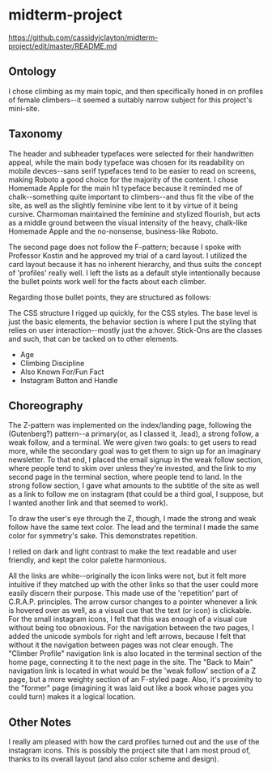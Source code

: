 # midterm-project
https://github.com/cassidyjclayton/midterm-project/edit/master/README.md  

## Ontology  
I chose climbing as my main topic, and then specifically honed in on profiles of female climbers--it seemed a suitably narrow subject for this project's mini-site. 

## Taxonomy  

The header and subheader typefaces were selected for their handwritten appeal, while the main body typeface  was chosen for its readability on mobile devces--sans serif typefaces tend to be easier to read on screens, making Roboto a good choice for the majority of the content. I chose Homemade Apple for the main h1 typeface because it reminded me of chalk--something quite important to climbers--and thus fit the vibe of the site, as well as the slightly feminine vibe lent to it by virtue of it being cursive. Charmoman maintained the feminine and stylized flourish, but acts as a middle ground between the visual intensity of the heavy, chalk-like Homemade Apple and the no-nonsense, business-like Roboto.
  
The second page does not follow the F-pattern; because I spoke with Professor Kostin and he approved my trial of a card layout.
I utilized the card layout because it has no inherent hierarchy, and thus suits the concept of 'profiles' really well. I left the lists as a default style intentionally because the bullet points work well for the facts about each climber.  

Regarding those bullet points, they are structured as follows: 

The CSS structure I rigged up quickly, for the CSS styles. The base level is just the basic elements, the behavior section
is where I put the styling that relies on user interaction--mostly just the a:hover. Stick-Ons are the classes and such, that
can be tacked on to other elements. 

* Age  
* Climbing Discipline  
* Also Known For/Fun Fact  
* Instagram Button and Handle  


## Choreography
The Z-pattern was implemented on the index/landing page, following the (Gutenberg?) pattern--a primary(or, as I classed it,
.lead), a strong follow, a weak follow, and a terminal. We were given two goals: to get users to read more, while the secondary
goal was to get them to sign up for an imaginary newsletter. To that end, I placed the email signup in the weak follow section,
where people tend to skim over unless they're invested, and the link to my second page in the terminal section, 
where people tend to land. In the strong follow section, I gave what amounts to the subtitle of the site as well as a link to 
follow me on instagram (that could be a third goal, I suppose, but I wanted another link and that seemed to work).  
  
To draw the user's eye through the Z, though, I made the strong and weak follow have the same text color. The lead and 
the terminal I made the same color for symmetry's sake. This demonstrates repetition. 

I relied on dark and light contrast to make the text readable and user friendly, and  kept the color palette harmonious.

All the links are white--originally the icon links were not, but it felt more intuitive if they matched up with the other links so that the user could more easily discern their purpose. This made use of the 'repetition' part of C.R.A.P. principles. The arrow cursor changes to a pointer whenever a link is hovered over as well, as a visual cue that the text (or icon) is clickable. For the small instagram icons, I felt that this was enough of a visual cue without being too obnoxious. For the navigation between the two pages, I added the unicode symbols for right and left arrows, because I felt that without it the navigation between pages was not clear enough. The "Climber Profile" navigation link is also located in the terminal section of the home page, connecting it to the next page in the site. The "Back to Main" navigation link is located in what would be the 'weak follow' section of a Z page, but a more weighty section of an F-styled page. Also, it's proximity to the "former" page (imagining it was laid out like a book whose pages you could turn) makes it a logical location. 

## Other Notes  

I really am pleased with how the card profiles turned out and the use of the instagram icons. This is possibly the project site that I am most proud of, thanks to its overall layout (and also color scheme and design). 

